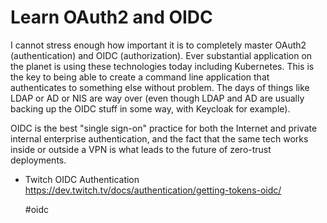 # Learn OAuth2 and OIDC

I cannot stress enough how important it is to completely master OAuth2
(authentication) and OIDC (authorization). Ever substantial application
on the planet is using these technologies today including Kubernetes.
This is the key to being able to create a command line application that
authenticates to something else without problem. The days of things like
LDAP or AD or NIS are way over (even though LDAP and AD are usually
backing up the OIDC stuff in some way, with Keycloak for example).

OIDC is the best "single sign-on" practice for both the Internet and
private internal enterprise authentication, and the fact that the same
tech works inside or outside a VPN is what leads to the future of
zero-trust deployments.

* Twitch OIDC Authentication  
  https://dev.twitch.tv/docs/authentication/getting-tokens-oidc/

    #oidc
